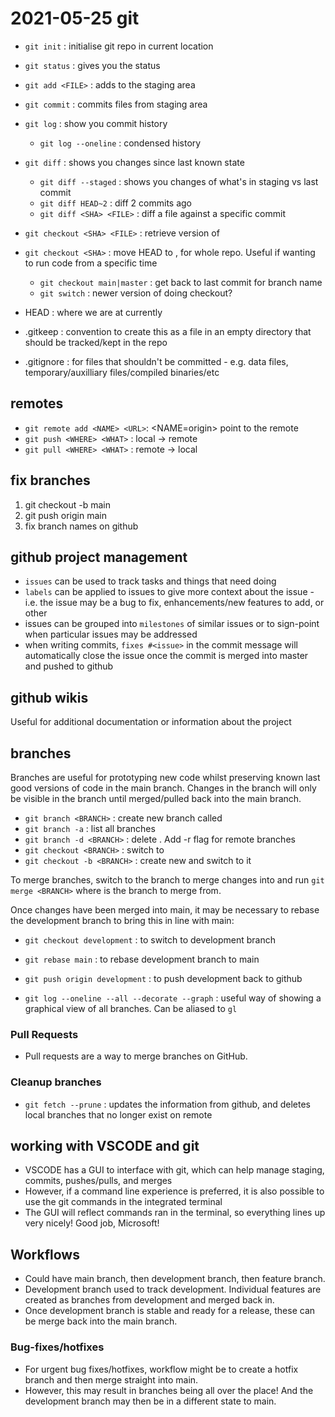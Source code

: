 # 2021-05-25 git

- `git init` : initialise git repo in current location
- `git status` : gives you the status
- `git add <FILE>` : adds <FILE> to the staging area
- `git commit` : commits files from staging area
- `git log` : show you commit history
	- `git log --oneline` : condensed history
- `git diff` : shows you changes since last known state
	- `git diff --staged` : shows you changes of what's in staging vs last commit
	- `git diff HEAD~2` : diff 2 commits ago
	- `git diff <SHA> <FILE>` : diff a file against a specific commit
- `git checkout <SHA> <FILE>` : retrieve <SHA> version of <FILE>
- `git checkout <SHA>` : move HEAD to <SHA>, for whole repo. Useful if wanting to run code from a specific time
	- `git checkout main|master` : get back to last commit for branch name
	- `git switch` : newer version of doing checkout?


- HEAD :  where we are at currently  
- .gitkeep : convention to create this as a file in an empty directory that should be tracked/kept in the repo
- .gitignore : for files that shouldn't be committed - e.g. data files, temporary/auxilliary files/compiled binaries/etc


## remotes
- `git remote add <NAME> <URL>`: <NAME=origin> point to the remote
- `git push <WHERE> <WHAT>` : local -> remote
- `git pull <WHERE> <WHAT>` : remote -> local

## fix branches
1. git checkout -b main
2. git push origin main
3. fix branch names on github

## github project management
- `issues` can be used to track tasks and things that need doing
- `labels` can be applied to issues to give more context about the issue - i.e. the issue may be a bug to fix, enhancements/new features to add, or other
- issues can be grouped into `milestones` of similar issues or to sign-point when particular issues may be addressed
- when writing commits, `fixes #<issue>` in the commit message will automatically close the issue once the commit is merged into master and pushed to github

## github wikis
Useful for additional documentation or information about the project

## branches
Branches are useful for prototyping new code whilst preserving known last good versions of code in the main branch. Changes in the branch will only be visible in the branch until merged/pulled back into the main branch.
- `git branch <BRANCH>` : create new branch called <BRANCH>
- `git branch -a` : list all branches
- `git branch -d <BRANCH>` : delete  <BRANCH>. Add -r flag for remote branches
- `git checkout <BRANCH>` : switch to <BRANCH>
- `git checkout -b <BRANCH>` : create new <BRANCH> and switch to it 

To merge branches, switch to the branch to merge changes into and run `git merge <BRANCH>` where <BRANCH> is the branch to merge from.

Once changes have been merged into main, it may be necessary to rebase the development branch to bring this in line with main:
- `git checkout development` : to switch to development branch
- `git rebase main` : to rebase development branch to main
- `git push origin development` : to push development back to github

- `git log --oneline --all --decorate --graph` : useful way of showing a graphical view of all branches. Can be aliased to `gl`

### Pull Requests
- Pull requests are a way to merge branches on GitHub. 

### Cleanup branches
- `git fetch --prune` : updates the information from github, and deletes local branches that no longer exist on remote


## working with VSCODE and git
- VSCODE has a GUI to interface with git, which can help manage staging, commits, pushes/pulls, and merges
- However, if a command line experience is preferred, it is also possible to use the git commands in the integrated terminal
- The GUI will reflect commands ran in the terminal, so everything lines up very nicely! Good job, Microsoft!

## Workflows
- Could have main branch, then development branch, then feature branch.
- Development branch used to track development. Individual features are created as branches from development and merged back in.
- Once development branch is stable and ready for a release, these can be merge back into the main branch.

### Bug-fixes/hotfixes
- For urgent bug fixes/hotfixes, workflow might be to create a hotfix branch and then merge straight into main.
- However, this may result in branches being all over the place! And the development branch may then be in a different state to main.
